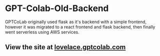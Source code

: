 # GPT-Colab-Old-Backend
GPTCoLab originally used flask as it's backend with a simple frontend, however it was migrated to a react frontend and flask backend, then finally went serverless using AWS services.
## View the site at [lovelace.gptcolab.com](lovelace.gptcolab.com)
